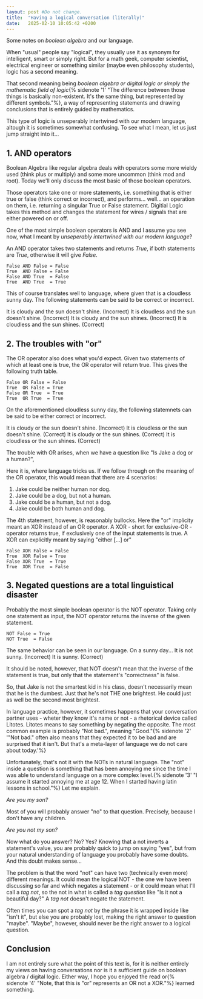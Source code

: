 ```yaml
---
layout: post #Do not change.
title:  "Having a logical conversation (literally)"
date:   2025-02-10 10:05:42 +0200
---
```

Some notes on *boolean algebra* and our language. <!--more-->


When "usual" people say "logical", they usually use it as synonym for intelligent, smart or simply right. But for a math geek, computer scientist, electrical engineer or something similar (maybe even philosophy students), logic has a second meaning.

That second meaning being *boolean algebra or digital logic or simply the mathematic field of logic*{% sidenote '1' "The difference between those things is basically non-existent. It's the same thing, but represented by different symbols."%}, a way of representing statements and drawing conclusions that is entirely guided by mathematics.

This type of logic is unseperably intertwined with our modern language, altough it is sometimes somewhat confusing. To see what I mean, let us just jump straight into it...

## 1. AND operators

Boolean Algebra like regular algebra deals with operators some more wieldy used (think plus or multiply) and some more uncommon (think mod and root). Today  we'll only discuss the most basic of those boolean operators.

Those operators take one or more statements, i.e. something that is either true or false (think correct or incorrect), and performs... well... an operation on them, i.e. returning a singular True or False statement. Digitial Logic takes this method and changes the statement for wires / signals that are either powered on or off. 

One of the most simple boolean operators is AND and I assume you see now, what I meant by *unseperably intertwined with our modern language*?

An AND operator takes two statements and returns *True*, if both statements are *True*, otherwise it will give *False*.

```
False AND False = False
True  AND False = False
False AND True  = False
True  AND True  = True
```

This of course translates well to language, where given that is a cloudless sunny day. The following statements can be said to be correct or incorrect.

It is cloudy and the sun doesn't shine. (Incorrect)
It is cloudless and the sun doesn't shine. (Incorrect)
It is cloudy and the sun shines. (Incorrect)
It is cloudless and the sun shines. (Correct)


## 2. The troubles with "or"

The OR operator also does what you'd expect. Given two statements of which at least one is true, the OR operator will return true. This gives the following truth table.

```
False OR False = False
True  OR False = True
False OR True  = True
True  OR True  = True
```

On the aforementioned cloudless sunny day, the following statemnets can be said to be either correct or incorrect.

It is cloudy or the sun doesn't shine. (Incorrect)
It is cloudless or the sun doesn't shine. (Correct)
It is cloudy or the sun shines. (Correct)
It is cloudless or the sun shines. (Correct)


The trouble with OR arises, when we have a question like "Is Jake a dog or a human?",

Here it is, where language tricks us. If we follow through on the meaning of the OR operator, this would mean that there are 4 scenarios:

1. Jake could be neither human nor dog.
2. Jake could be a dog, but not a human.
3. Jake could be a human, but not a dog.
4. Jake could be both human and dog.

The 4th statement, however, is reasonably bullocks. Here the "or" implicity meant an XOR instead of an OR operator. A XOR - short for exclusive-OR - operator returns true, if exclusively one of the input statements is true. A XOR can explicitly meant by saying "either [...] or"

```
False XOR False = False
True  XOR False = True
False XOR True  = True
True  XOR True  = False
```

## 3. Negated questions are a total linguistical disaster

Probably the most simple boolean operator is the NOT operator. Taking only one statement as input, the NOT operator returns the inverse of the given statement.


```
NOT False = True
NOT True  = False
```

The same behavior can be seen in our language. On a sunny day...
It is not sunny. (Incorrect)
It is sunny.     (Correct)


It should be noted, however, that NOT doesn't mean that the inverse of the statement is true, but only that the statement's "correctness" is false.

So, that Jake is not the smartest kid in his class, doesn't necessarily mean that he is the dumbest. Just that he's not THE one brightest. He could just as well be the second most brightest.

In language practice, however, it sometimes happens that your conversation partner uses - wheter they know it's name or not - a rhetorical device called Litotes. Litotes means to say something by negating the opposite. The most common example is probably "Not bad.", meaning "Good."{% sidenote '2' '"Not bad." often also means that they expected it to be bad and are surprised that it isn't. But that's a meta-layer of language we do not care about today.'%}



Unfortunately, that's not it with the NOTs in natural language. The "not" inside a question is something that has been annoying me since the time I was able to understand language on a more complex level.{% sidenote '3' "I assume it started annoying me at age 12. When I started having latin lessons in school."%} Let me explain.

*Are you my son?*

Most of you will probably answer "no" to that question. Precisely, because I don't have any children.


*Are you not my son?*

Now what do you answer? No? Yes? Knowing that a not inverts a statement's value, you are probably quick to jump on saying "yes", but from your natural understanding of language you probably have some doubts. And this doubt makes sense...

The problem is that the word "not" can have two (technically even more) different meanings. It could mean the logical NOT - the one we have been discussing so far and which negates a statement - or it could mean what I'll call a *tag not*, so the not in what is called a *tag question* like "Is it not a beautiful day?" A *tag not* doesn't negate the statement.

Often times you can spot a *tag not* by the phrase it is wrapped inside like "isn't it", but else you are probably lost, making the right answer to question "maybe". "Maybe", however, should never be the right answer to a logical question.


## Conclusion

I am not entirely sure what the point of this text is, for it is neither entirely my views on having conversations nor is it a sufficient guide on boolean algebra / digital logic. Either way, I hope you enjoyed the read or{% sidenote '4' "Note, that this is "or" represents an OR not a XOR."%} learned something.
